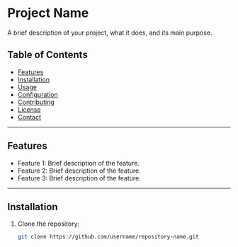 # Project Name

A brief description of your project, what it does, and its main purpose.

## Table of Contents

- [Features](#features)
- [Installation](#installation)
- [Usage](#usage)
- [Configuration](#configuration)
- [Contributing](#contributing)
- [License](#license)
- [Contact](#contact)

---

## Features

- Feature 1: Brief description of the feature.
- Feature 2: Brief description of the feature.
- Feature 3: Brief description of the feature.

---

## Installation

1. Clone the repository:
   ```bash
   git clone https://github.com/username/repository-name.git
   ```



